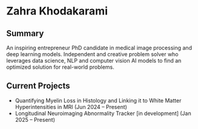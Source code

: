 # Zahra Khodakarami


## Summary
An inspiring entrepreneur PhD candidate in medical image processing and deep learning models. Independent and creative problem solver who leverages data science, NLP and computer vision AI models to find an optimized solution for real-world problems.


## Current Projects

- Quantifying Myelin Loss in Histology and Linking it to White Matter Hyperintensities in MRI (Jun 2024 – Present)
- Longitudinal Neuroimaging Abnormality Tracker [in development] (Jan 2025 – Present)
